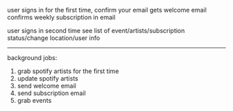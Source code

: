  user signs in for the first time, 
 confirm your email
 gets welcome email
 confirms weekly subscription in email

 user signs in second time
 see list of event/artists/subscription status/change location/user info


 ---
 background jobs:
 1. grab spotify artists for the first time
 2. update spotify artists
 3. send welcome email
 4. send subscription email
 5. grab events